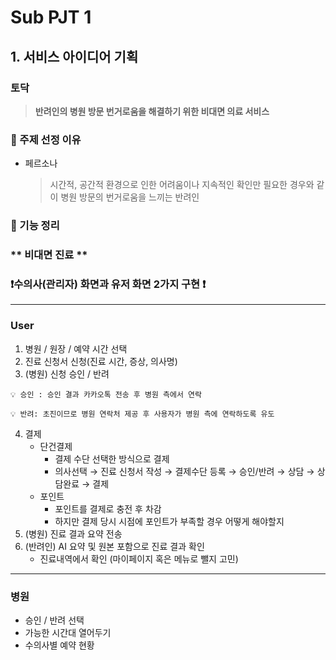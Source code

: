 # Sub PJT 1 

## 1. 서비스 아이디어 기획
### 토닥

> **반려인의 병원 방문 번거로움을 해결하기 위한 비대면 의료 서비스**
> 

### 🐶 주제 선정 이유

- 페르소나

    >   시간적, 공간적 환경으로 인한 어려움이나 지속적인 확인만 필요한 경우와 같이 
병원 방문의 번거로움을 느끼는 반려인 


### 🐶 기능 정리


### ** 비대면 진료 **

### ❗수의사(관리자) 화면과 유저 화면 2가지 구현 ❗

---

### User

1. 병원 / 원장 / 예약 시간 선택 
2. 진료 신청서 신청(진료 시간,  증상,  의사명) 
3. (병원) 신청 승인 / 반려 
    
<aside>   
    
    💡 승인 : 승인 결과 카카오톡 전송 후 병원 측에서 연락
    
    💡 반려: 초진이므로 병원 연락처 제공 후 사용자가 병원 측에 연락하도록 유도
    
</aside>
    
4. 결제
    - 단건결제
        - 결제 수단 선택한 방식으로 결제
        - 의사선택 → 진료 신청서 작성 → 결제수단 등록 → 승인/반려 → 상담 → 상담완료 → 결제
    - 포인트
        - 포인트를 결제로 충전 후 차감
        - 하지만 결제 당시 시점에 포인트가 부족할 경우 어떻게 해야할지
5. (병원) 진료 결과 요약 전송 
6. (반려인) AI 요약 및 원본 포함으로 진료 결과 확인  
    - 진료내역에서 확인 (마이페이지 혹은 메뉴로 뺄지 고민)

---

### 병원

- 승인 / 반려 선택
- 가능한 시간대 열어두기
- 수의사별 예약 현황
